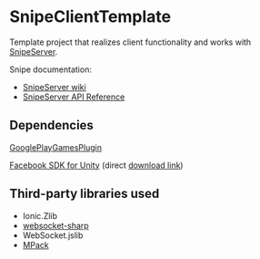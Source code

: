 # SnipeClientTemplate
<p>
Template project that realizes client functionality and works with <a href="http://snipeserver.com">SnipeServer</a>.
</p><p>
Snipe documentation:
</p><ul>
<li> <a href="https://github.com/Mini-IT/SnipeWiki/wiki">SnipeServer wiki</a>
<li> <a href="http://api.snipeserver.com">SnipeServer API Reference</a>
</ul>

## Dependencies
<p>
<a href="https://github.com/playgameservices/play-games-plugin-for-unity">GooglePlayGamesPlugin</a>
</p>

<p>
<a href="https://developers.facebook.com/docs/unity/">Facebook SDK for Unity</a> (direct <a href="https://origincache.facebook.com/developers/resources/?id=FacebookSDK-current.zip">download link</a>)
</p>


## Third-party libraries used
<p><ul>
<li> Ionic.Zlib
<li> <a href="https://github.com/sta/websocket-sharp">websocket-sharp</a>
<li> WebSocket.jslib
<li> <a href="https://github.com/caesay/MPack">MPack</a>
</ul></p>